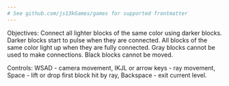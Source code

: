 ```yaml
---
# See github.com/js13kGames/games for supported frontmatter
---
```

Objectives:
Connect all lighter blocks of the same color using darker blocks.
Darker blocks start to pulse when they are connected.
All blocks of the same color light up when they are fully connected.
Gray blocks cannot be used to make connections.
Black blocks cannot be moved.

Controls:
WSAD - camera movement,
IKJL or arrow keys - ray movement,
Space - lift or drop first block hit by ray,
Backspace - exit current level.